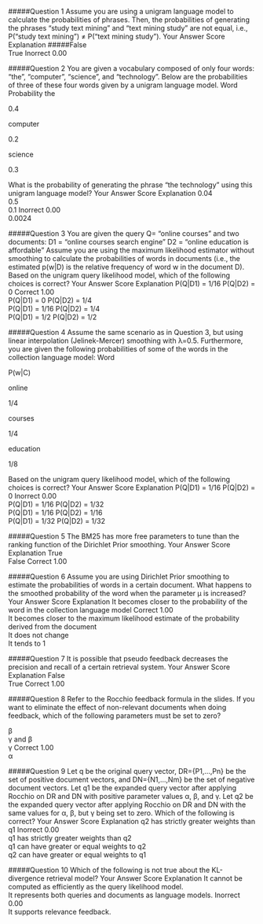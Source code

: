 #####Question 1
Assume you are using a unigram language model to calculate the probabilities of phrases. Then, the probabilities of generating the phrases “study text mining” and “text mining study” are not equal, i.e., P(“study text mining”) ≠ P(“text mining study”).
Your Answer		Score	Explanation
#####False			
True	Inorrect	0.00	


#####Question 2
You are given a vocabulary composed of only four words: “the”, “computer”, “science”, and “technology”. Below are the probabilities of three of these four words given by a unigram language model. 
Word	Probability
the

0.4

computer

0.2

science

0.3


What is the probability of generating the phrase “the technology” using this unigram language model?
Your Answer		Score	Explanation
0.04			
0.5			
0.1	Inorrect	0.00	
0.0024			


#####Question 3
You are given the query Q= “online courses” and two documents:
D1 = “online courses search engine”
D2 = “online education is affordable”
Assume you are using the maximum likelihood estimator without smoothing to calculate the probabilities of words in documents (i.e., the estimated p(w|D) is the relative frequency of word w in the document D). Based on the unigram query likelihood model, which of the following choices is correct?
Your Answer		Score	Explanation
 P(Q|D1) = 1/16       P(Q|D2) = 0	Correct	1.00	
P(Q|D1) = 0            P(Q|D2) = 1/4			
P(Q|D1) = 1/16       P(Q|D2) = 1/4			
P(Q|D1) = 1/2         P(Q|D2) = 1/2			


#####Question 4
Assume the same scenario as in Question 3, but using linear interpolation (Jelinek-Mercer) smoothing with λ=0.5. Furthermore, you are given the following probabilities of some of the words in the collection language model:
Word

P(w|C)

online

1/4

courses

1/4

education

1/8


Based on the unigram query likelihood model, which of the following choices is correct?
Your Answer		Score	Explanation
P(Q|D1) = 1/16       P(Q|D2) = 0	Inorrect	0.00	
P(Q|D1) = 1/16       P(Q|D2) = 1/32			
P(Q|D1) = 1/16       P(Q|D2) = 1/16			
P(Q|D1) = 1/32       P(Q|D2) = 1/32			


#####Question 5
The BM25 has more free parameters to tune than the ranking function of the Dirichlet Prior smoothing.
Your Answer		Score	Explanation
True			
False	Correct	1.00	


#####Question 6
Assume you are using Dirichlet Prior smoothing to estimate the probabilities of words in a certain document. What happens to the smoothed probability of the word when the parameter μ is increased?
Your Answer		Score	Explanation
It becomes closer to the probability of the word in the collection language model	Correct	1.00	
It becomes closer to the maximum likelihood estimate of the probability derived from the document			
It does not change			
It tends to 1			


#####Question 7
It is possible that pseudo feedback decreases the precision and recall of a certain retrieval system.
Your Answer		Score	Explanation
False			
True	Correct	1.00	


#####Question 8
Refer to the Rocchio feedback formula in the slides. If you want to eliminate the effect of non-relevant documents when doing feedback, which of the following parameters must be set to zero?

β			
γ and β			
γ	Correct	1.00	
α			


#####Question 9
Let q be the original query vector, DR={P1,...,Pn} be the set of positive document vectors, and DN={N1,...,Nm} be the set of negative document vectors. Let q1 be the expanded query vector after applying Rocchio on DR and DN with positive parameter values α, β, and γ. Let q2 be the expanded query vector after applying Rocchio on DR and DN with the same values for α, β, but γ being set to zero. Which of the following is correct?
Your Answer		Score	Explanation
q2 has strictly greater weights than q1	Inorrect	0.00	
q1 has strictly greater weights than q2			
q1 can have greater or equal weights to q2			
q2 can have greater or equal weights to q1			


#####Question 10
Which of the following is not true about the KL-divergence retrieval model?
Your Answer		Score	Explanation
It cannot be computed as efficiently as the query likelihood model.			
It represents both queries and documents as language models.	Inorrect	0.00	
It supports relevance feedback.
